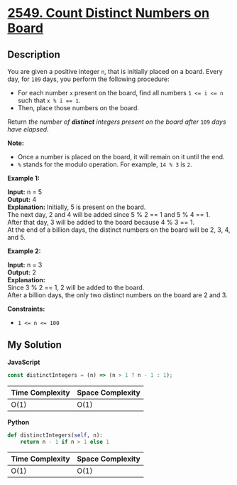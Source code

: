 # [2549. Count Distinct Numbers on Board](https://leetcode.com/problems/count-distinct-numbers-on-board)

## Description

You are given a positive integer `n`, that is initially placed on a board. Every day, for `109` days, you perform the following procedure:

- For each number `x` present on the board, find all numbers `1 <= i <= n` such that `x % i == 1`.
- Then, place those numbers on the board.

Return _the number of **distinct** integers present on the board after_ `109` _days have elapsed_.

**Note:**

- Once a number is placed on the board, it will remain on it until the end.
- `%` stands for the modulo operation. For example, `14 % 3` is `2`.

**Example 1:**

**Input:** n = 5  
**Output:** 4  
**Explanation:** Initially, 5 is present on the board.  
The next day, 2 and 4 will be added since 5 % 2 == 1 and 5 % 4 == 1.  
After that day, 3 will be added to the board because 4 % 3 == 1.  
At the end of a billion days, the distinct numbers on the board will be 2, 3, 4, and 5.

**Example 2:**

**Input:** n = 3  
**Output:** 2  
**Explanation:**  
Since 3 % 2 == 1, 2 will be added to the board.  
After a billion days, the only two distinct numbers on the board are 2 and 3.

**Constraints:**

- `1 <= n <= 100`

## My Solution

**JavaScript**

```js
const distinctIntegers = (n) => (n > 1 ? n - 1 : 1);
```

| Time Complexity | Space Complexity |
| --------------- | ---------------- |
| O(1)            | O(1)             |

**Python**

```python
def distinctIntegers(self, n):
    return n - 1 if n > 1 else 1
```

| Time Complexity | Space Complexity |
| --------------- | ---------------- |
| O(1)            | O(1)             |
